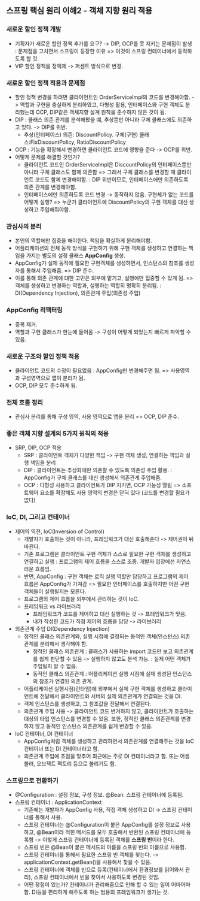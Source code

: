 ## 스프링 핵심 원리 이해2 - 객체 지향 원리 적용

### 새로운 할인 정책 개발
- 기획자가 새로운 할인 정책 추가를 요구? -> DIP, OCP를 못 지키는 문제점이 발생 : 문제점을 고치면서 스프링이 등장한 이유 => 이것이 스프링 컨테이너에서 동작하도록 할 것.
- VIP 할인 정책을 정액제 -> 퍼센트 방식으로 변경.

### 새로운 할인 정책 적용과 문제점
- 할인 정책 변경을 하려면 클라이언트인 OrderServiceImpl의 코드를 변경해야함. -> 역할과 구현을 충실하게 분리하였고, 다형성 활용, 인터페이스와 구현 객체도 분리했는데 OCP, DIP같은 객체지향 설계 원칙을 준수하지 않은 것이 됨.
- DIP : 클래스 의존 관계를 분석해봤을 떄, 추상뿐만 아니라 구체 클래스에도 의존하고 있다. -> DIP를 위반.
  - 추상(인터페이스) 의존: DiscountPolicy. 구체(구현) 클래스:FixDiscountPolicy, RatioDiscountPolicy
- OCP : 기능을 확장해서 변경하면 클라이언트 코드에 영향을 준다 -> OCP를 위반.
- 어떻게 문제를 해결할 것인가?
  - 클라이언트 코드인 OrderServiceImpl은 DiscountPolicy의 인터페이스뿐만 아니라 구체 클래스도 함께 의존함 => 그래서 구체 클래스를 변경할 때 클라이언트 코드도 함께 변경해야함. : DIP 위반이므로, 인터페이스에만 의존하도록 의존 관계를 변경해야함.
  - 인터페이스에만 의존하도록 코드 변경 -> 동작하지 않음. 구현체가 없는 코드를 어떻게 실행? => 누군가 클라이언트에 DiscountPolicy의 구현 객체를 대신 생성하고 주입해줘야함.

### 관심사의 분리
- 본인의 역할에만 집중을 해야한다. 책임을 확실하게 분리해야함.
- 어플리케이션의 전체 동작 방식을 구현하기 위해 구현 객체를 생성하고 연결하는 책임을 가지는 별도의 설정 클래스 **AppConfig** 생성.
- AppConfig가 실제 동작에 필요한 구현객체를 생성하면서, 인스턴스의 참조를 생성자를 통해서 주입해줌. => DIP 준수.
- 이를 통해 의존 관계에 대한 고민은 외부에 맡기고, 실행에만 집중할 수 있게 됨. => 객체를 생성하고 변경하는 역할과, 실행하는 역할히 명확히 분리됨. : DI(Dependency Injection), 의존관계 주입(의존성 주입)

### AppConfig 리팩터링
- 중복 제거.
- 역할과 구현 클래스가 한눈에 들어옴 -> 구성이 어떻게 되었는지 빠르게 파악할 수 있음.

### 새로운 구조와 할인 정책 적용
- 클라이언트 코드의 수정이 필요없음 : AppConfig만 변경해주면 됨. => 사용영역과 구성영역으로 앱이 분리가 됨.
- OCP, DIP 모두 준수하게 됨.

### 전체 흐름 정리
- 관심사 분리를 통해 구성 영역, 사용 영역으로 앱을 분리 => OCP, DIP 준수.

### 좋은 객체 지향 설계의 5가지 원칙의 적용
- SRP, DIP, OCP 적용
  - SRP : 클라이언트 객체가 다양한 책임 -> 구현 객체 생성, 연결하는 책임과 실행 책임을 분리
  - DIP : 클라이언트는 추상화에만 의존할 수 있도록 의존성 주입 활용. : AppConfig가 구체 클래스를 대신 생성해서 의존관계 주입해줌.
  - OCP : 다형성 사용하고 클라이언트가 DIP 지키면, OCP 가능성 열림 => 소프트웨어 요소를 확장해도 사용 영역의 변경은 닫혀 있다 (코드를 변경할 필요가 없다)

### IoC, DI, 그리고 컨테이너
- 제어의 역전, IoC(Inversion of Control)
  - 개발자가 호출하는 것이 아니라, 프레임워크가 대신 호출해준다 -> 제어권이 뒤바뀐다.
  - 기존 프로그램은 클라이언트 구현 객체가 스스로 필요한 구현 객체를 생성하고 연결하고 실행 : 프로그램의 제어 흐름을 스스로 조종. 개발자 입장에선 자연스러운 흐름임.
  - 반면, AppConfig : 구현 객체는 로직 실행 역할만 담당하고 프로그램의 제어 흐름은 AppConfig가 가져감 => 필요한 인터페이스를 호출하지만 어떤 구현 객체들이 실행될지는 모른다.
  - 프로그램의 제어 흐름을 외부에서 관리하는 것이 IoC.
  - 프레임워크 vs 라이브러리
    - 프레임워크가 코드를 제어하고 대신 실행하는 것 -> 프레임워크가 맞음.
    - 내가 작성한 코드가 직접 제어의 흐름을 담당 -> 라이브러리
- 의존관계 주입 DI(Dependency Injection)
  - 정적인 클래스 의존관계와, 실행 시점에 결정되는 동적인 객체(인스턴스) 의존 관계를 분리해서 생각해야 함.
    - 정적인 클래스 의존관계 : 클래스가 사용하는 import 코드만 보고 의존관계를 쉽게 판단할 수 있음 -> 실행하지 않고도 분석 가능. : 실제 어떤 객체가 주입될지 알 수 없음.
    - 동적인 클래스 의존관계 : 어플리케이션 실행 시점에 실제 생성된 인스턴스의 참조가 연결된 의존 관계.
  - 어플리케이션 실행시점(런타임)에 외부에서 실제 구현 객체를 생성하고 클라이언트에 전달해서 클라이언트와 서버의 실제 의존관계가 연결되는 것을 DI.
  - 객체 인스턴스를 생성하고, 그 참조값을 전달해서 연결된다.
  - 의존관계 주입 사용 -> 클라이언트 코드 변겨하지 않고, 클라이언트가 호출하는 대상의 타입 인스턴스를 변경할 수 있음. 또한, 정적인 클래스 의존관계를 변경하지 않고 동적인 인스턴스 의존관계를 쉽게 변경할 수 있음.
- IoC 컨테이너, DI 컨테이너
  - AppConfig처럼 객체를 생성하고 관리하면서 의존관계를 연결해주는 것을 IoC 컨테이너 또는 DI 컨테이너라고 함.
  - 의존관계 주입에 초점을 맞추어 최근에는 주로 DI 컨테이너라고 함. 또는 어셈블러, 오브젝트 팩토리 등으로 불리기도 함.

### 스프링으로 전환하기
- @Configuration : 설정 정보, 구성 정보. @Bean: 스프링 컨테이너에 등록됨.
- 스프링 컨테이너 : ApplicationContext
  - 기존에는 개발자가 AppConfig 사용, 직접 객체 생성하고 DI -> 스프링 컨테이너를 통해서 사용.
  - 스프링 컨테이너는 @Configuration이 붙은 AppConfig를 설정 정보로 사용하고, @Bean이라 적힌 메서드를 모두 호출해서 반환된 스프링 컨테이너에 등록함 -> 이렇게 스프링 컨테이너에 등록된 객체를 **스프링 빈**이라 한다.
  - 스프링 빈은 @Bean이 붙은 메서드의 이름을 스프링 빈의 이름으로 사용함.
  - 스프링 컨테이너를 통해서 필요한 스프링 빈 객체를 찾는다. -> applicationContext.getBean()을 사용해서 찾을 수 있음.
  - 스프링 컨테이너에 객체를 빈으로 등록(컨테이너에서 환경정보를 읽어와서 관리), 스프링 컨테이너에서 빈을 찾아서 사용하도록 변경된 것임.
  - 어떤 장점이 있는가? 컨테이너가 관리해줌으로 인해 할 수 있는 일이 어마어마함. DI등을 편리하게 해주도록 하는 범용의 프레임워크가 생기는 것.

